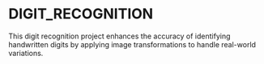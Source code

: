 # DIGIT_RECOGNITION
This digit recognition project enhances the accuracy of identifying handwritten digits by applying image transformations to handle real-world variations.
